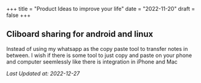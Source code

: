 +++
title = "Product Ideas to improve your life"
date = "2022-11-20"
draft = false
+++



## Cliboard sharing for android and linux
Instead of using my whatsapp as the copy paste tool to transfer notes in between. I wish if there is some tool to just copy and paste on your phone and computer seemlessly like there is integration in iPhone and Mac


*Last Updated at: 2022-12-27*